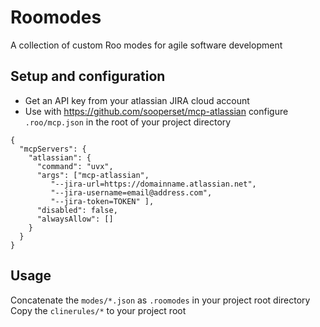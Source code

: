 # Roomodes

A collection of custom Roo modes for agile software development


## Setup and configuration

- Get an API key from your atlassian JIRA cloud account
- Use with https://github.com/sooperset/mcp-atlassian
  configure `.roo/mcp.json` in the root of your project directory
```shell
{
  "mcpServers": {
    "atlassian": {
      "command": "uvx",
      "args": ["mcp-atlassian",
         "--jira-url=https://domainname.atlassian.net",
         "--jira-username=email@address.com",
         "--jira-token=TOKEN" ],
      "disabled": false,
      "alwaysAllow": []
    }
  }
}
```

## Usage

Concatenate the `modes/*.json` as `.roomodes` in your project root directory
Copy the `clinerules/*` to your project root
